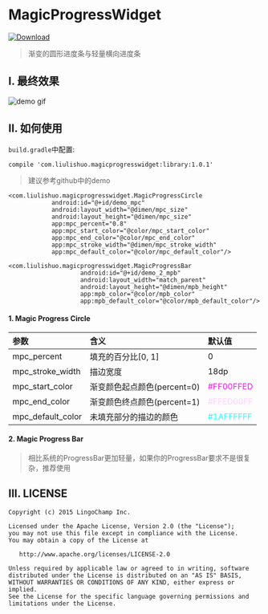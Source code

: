 # MagicProgressWidget

[![Download][bintray_svg]][bintray_link]

> 渐变的圆形进度条与轻量横向进度条

## I. 最终效果

![demo gif][demo_gif]

## II. 如何使用

`build.gradle`中配置:

```
compile 'com.liulishuo.magicprogresswidget:library:1.0.1'
```

> 建议参考github中的demo

```
<com.liulishuo.magicprogresswidget.MagicProgressCircle
            android:id="@+id/demo_mpc"
            android:layout_width="@dimen/mpc_size"
            android:layout_height="@dimen/mpc_size"
            app:mpc_percent="0.8"
            app:mpc_start_color="@color/mpc_start_color"
            app:mpc_end_color="@color/mpc_end_color"
            app:mpc_stroke_width="@dimen/mpc_stroke_width"
            app:mpc_default_color="@color/mpc_default_color"/>

<com.liulishuo.magicprogresswidget.MagicProgressBar
                    android:id="@+id/demo_2_mpb"
                    android:layout_width="match_parent"
                    android:layout_height="@dimen/mpb_height"
                    app:mpb_color="@color/mpb_color"
                    app:mpb_default_color="@color/mpb_default_color"/>
```

#### 1. Magic Progress Circle

| 参数 | 含义 | 默认值 |
| :--- | :--- | :--- |
| mpc_percent | 填充的百分比[0, 1] | 0 |
| mpc_stroke_width | 描边宽度 | 18dp |
| mpc_start_color | 渐变颜色起点颜色(percent=0) | <font color="#FF00FFED">#FF00FFED</font> |
| mpc_end_color | 渐变颜色终点颜色(percent=1) | <font color="#FFED00FF">#FFED00FF</font> |
| mpc_default_color | 未填充部分的描边的颜色 | <font color="#1AFFFFFF">#1AFFFFFF</font> |

#### 2. Magic Progress Bar

> 相比系统的ProgressBar更加轻量，如果你的ProgressBar要求不是很复杂，推荐使用

## III. LICENSE

```
Copyright (c) 2015 LingoChamp Inc.

Licensed under the Apache License, Version 2.0 (the "License");
you may not use this file except in compliance with the License.
You may obtain a copy of the License at

   http://www.apache.org/licenses/LICENSE-2.0

Unless required by applicable law or agreed to in writing, software
distributed under the License is distributed on an "AS IS" BASIS,
WITHOUT WARRANTIES OR CONDITIONS OF ANY KIND, either express or implied.
See the License for the specific language governing permissions and
limitations under the License.
```

[demo_gif]: https://github.com/lingochamp/MagicProgressWidget/raw/master/art/demo.gif
[bintray_svg]: https://api.bintray.com/packages/jacksgong/maven/MagicProgressWidget/images/download.svg
[bintray_link]: https://bintray.com/jacksgong/maven/MagicProgressWidget/_latestVersion
